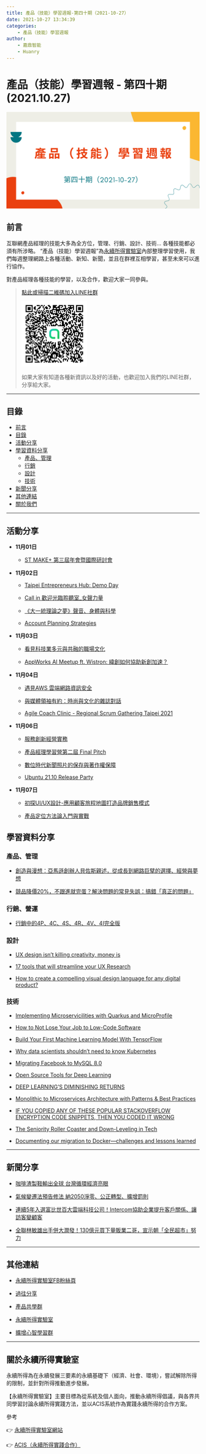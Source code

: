 ```yaml
---
title: 產品（技能）學習週報-第四十期（2021-10-27）
date: 2021-10-27 13:34:39
categories:
	- 產品（技能）學習週報
author:
	- 嘉鼎智能
	- Huanry
---
```

# 產品（技能）學習週報 - 第四十期 (2021.10.27)

![產品技能學習週報-第四十期](/img/pm/40.png)

## 前言

互聯網產品經理的技能大多為全方位，管理、行銷、設計、技術... 各種技能都必須有所涉略。 “產品（技能）學習週報”為[永續所得實驗室](#關於永續所得實驗室)內部整理學習使用，我們每週整理網路上各種活動、新知、新聞，並且在群裡互相學習，甚至未來可以進行協作。

對產品經理各種技能的學習，以及合作，歡迎大家一同參與。

>[點此或掃描二維碼加入LINE社群](https://line.me/ti/g2/Dj4AkbdDsY6o4D_CdDUB6Q)
>
>[![產品共學群](/img/產品共學群.jpg)](https://line.me/ti/g2/Dj4AkbdDsY6o4D_CdDUB6Q)
>
>如果大家有知道各種新資訊以及好的活動，也歡迎加入我們的LINE社群，分享給大家。

---
## 目錄
- [前言](#前言)
- [目錄](#目錄)
- [活動分享](#活動分享)
- [學習資料分享](#學習資料分享)
	- [產品、管理](#產品、管理)
	- [行銷](#行銷、營運)
	- [設計](#設計)
	- [技術](#技術)
- [新聞分享](#新聞分享)
- [其他連結](#其他連結)
- [關於我們](#關於我們)

---
## 活動分享

- **11月01日**
	- [ST MAKE+ 第三屆年會暨國際研討會](https://itrievent.tw/events/16)

- **11月02日**
	- [Taipei Entrepreneurs Hub: Demo Day](https://www.accupass.com/event/2110130150191368781834)

	- [Call in 歡迎光臨聆聽室_女聲力量](https://www.accupass.com/event/2110220544125839671260)

	- [《大一統理論之夢》聲音、身體與科學](https://www.accupass.com/event/2110260722166347860570)

	- [Account Planning Strategies](https://www.meetup.com/taipei-sales-professionals/events/281249762)
- **11月03日**
	- [看見科技業多元與共融的職場文化](https://www.accupass.com/event/2110140833513952234570)

	- [AppWorks AI Meetup ft. Wistron: 緯創如何協助新創加速？](https://www.eventbrite.com/e/appworks-ai-meetup-ft-wistron-tickets-194961574317?aff=ebdssbdestsearch)
- **11月04日**
	- [遇見AWS 雲端網路資訊安全](https://www.accupass.com/event/2110181317101114820202)

	- [與媒體領袖有約：時尚與文化的雜誌對話](https://www.accupass.com/event/2110220751543640133710)

	- [Agile Coach Clinic - Regional Scrum Gathering Taipei 2021](https://actclubtw.kktix.cc/events/acc-rsgtpe2021)
- **11月06日**
	- [服務創新經營實務](https://www.accupass.com/event/2110210402278336148600)

	- [產品經理學習營第二屆 Final Pitch](https://www.accupass.com/event/2110061344487671758790)

	- [數位時代新聞照片的保存與著作權保障](https://www.accupass.com/event/2110260601435743747140)

	- [Ubuntu 21.10 Release Party](https://ubuntu-tw.kktix.cc/events/urptw2110-tp)
- **11月07日**
	- [初探UI/UX設計-應用顧客旅程地圖打造品牌銷售模式](https://www.accupass.com/event/2110271501461717734479)

	- [產品定位方法論入門與實戰](https://www.accupass.com/event/2110160309361097891367)



## 學習資料分享
### 產品、管理

- [創造與漫想：亞馬遜創辦人貝佐斯親述，從成長到網路巨擘的選擇、經營與夢想](https://www.pmtone.com/invent-and-wander)

- [競品降價20%，不跟進就完蛋？解決問題的常見失誤：搞錯「真正的問題」](https://www.managertoday.com.tw/articles/view/63860)

### 行銷、營運

- [行銷中的4P、4C、4S、4R、4V、4I完全版](https://blog.dcplus.com.tw/marketing-knowledge/trend/40623)

### 設計

- [UX design isn’t killing creativity, money is](https://uxdesign.cc/ux-design-isnt-killing-creativity-money-is-3c5e03f3d833)

- [17 tools that will streamline your UX Research](https://uxdesign.cc/17-tools-that-will-streamline-your-ux-research-60b052d374f8)

- [How to create a compelling visual design language for any digital product?](https://medium.muz.li/comprehensive-visual-design-language-a1972a0910de)

### 技術

- [Implementing Microservicilities with Quarkus and MicroProfile](https://www.infoq.com/articles/microservicilities-quarkus/)

- [How to Not Lose Your Job to Low-Code Software](https://www.infoq.com/articles/lose-job-low-code/)

- [Build Your First Machine Learning Model With TensorFlow](https://betterprogramming.pub/build-your-first-machine-learning-model-with-tensorflow-ffc2f7cbf4f2)

- [Why data scientists shouldn’t need to know Kubernetes](https://huyenchip.com/2021/09/13/data-science-infrastructure.html)

- [Migrating Facebook to MySQL 8.0](https://engineering.fb.com/2021/07/22/data-infrastructure/mysql/)

- [Open Source Tools for Deep Learning](https://rancholabs.medium.com/open-source-tools-for-deep-learning-f4d68c2a39cd)

- [DEEP LEARNING’S DIMINISHING RETURNS](https://spectrum.ieee.org/deep-learning-computational-cost)

- [Monolithic to Microservices Architecture with Patterns & Best Practices](https://medium.com/design-microservices-architecture-with-patterns/monolithic-to-microservices-architecture-with-patterns-best-practices-a768272797b2)

- [IF YOU COPIED ANY OF THESE POPULAR STACKOVERFLOW ENCRYPTION CODE SNIPPETS, THEN YOU CODED IT WRONG](https://littlemaninmyhead.wordpress.com/2021/09/15/if-you-copied-any-of-these-popular-stackoverflow-encryption-code-snippets-then-you-did-it-wrong/)

- [The Seniority Roller Coaster and Down-Leveling in Tech](https://blog.pragmaticengineer.com/the-seniority-roller-coaster/amp/)

- [Documenting our migration to Docker—challenges and lessons learned](https://www.artifakt.com/blog/cloud/documenting-our-migration-to-docker)

---
## 新聞分享


- [咖啡渣製鞋輸出全球 台灣循環經濟亮眼](https://www.cna.com.tw/news/firstnews/202110260152.aspx)

- [氣候變遷法預告修法 納2050淨零、公正轉型、擴增罰則](https://udn.com/news/story/7266/5834063?from=ddd-umaylikenews_ch2_story)

- [連續5年入選富比世百大雲端科技公司！Intercom協助企業提升客戶關係、讓訪客變顧客](https://www.bnext.com.tw/article/65826/intercome-cloud-)

- [全聯林敏雄出手併大潤發！130億元買下量販業二哥，宣示朝「全民超市」努力](https://www.bnext.com.tw/article/65452/px-mart)


---
## 其他連結

- [永續所得實驗室FB粉絲頁](https://www.facebook.com/%E6%B0%B8%E7%BA%8C%E6%89%80%E5%BE%97%E5%AF%A6%E9%A9%97%E5%AE%A4-102916798609139)

- [過往分享](/categories/產品（技能）學習週報)

- [產品共學群](https://line.me/ti/g2/Dj4AkbdDsY6o4D_CdDUB6Q?utm_source=invitation&utm_medium=link_copy&utm_campaign=default)

- [永續所得實驗室](https://line.me/ti/g2/asPFU-0w4o9MIRSBdb4gtg?utm_source=invitation&utm_medium=link_copy&utm_campaign=default)

- [擴增心智學習群](https://line.me/ti/g2/asPFU-0w4o9MIRSBdb4gtg?utm_source=invitation&utm_medium=link_copy&utm_campaign=default)

---

## 關於永續所得實驗室

永續所得為在永續發展三要素的永續基礎下（經濟、社會、環境），嘗試解除所得的限制，並針對所得推動進步發展。

【永續所得實驗室】主要目標為從系統及個人面向，推動永續所得倡議，與各界共同學習討論永續所得實踐方法，並以ACIS系統作為實踐永續所得的合作方案。

參考

👉 [永續所得實驗室網站](https://sustainable-income-lab.github.io/)

👉 [ACIS（永續所得實踐合作）](https://acis.magnific.biz/)